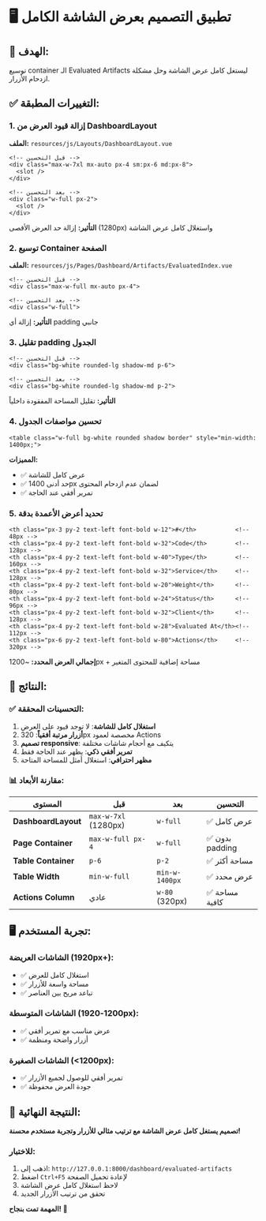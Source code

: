 # 🖥️ تطبيق التصميم بعرض الشاشة الكامل

## 🎯 الهدف:
توسيع container الـ Evaluated Artifacts ليستغل كامل عرض الشاشة وحل مشكلة ازدحام الأزرار.

## ✅ التغييرات المطبقة:

### 1. إزالة قيود العرض من DashboardLayout
**الملف:** `resources/js/Layouts/DashboardLayout.vue`
```vue
<!-- قبل التحسين -->
<div class="max-w-7xl mx-auto px-4 sm:px-6 md:px-8">
  <slot />
</div>

<!-- بعد التحسين -->
<div class="w-full px-2">
  <slot />
</div>
```
**التأثير:** إزالة حد العرض الأقصى (1280px) واستغلال كامل عرض الشاشة

### 2. توسيع Container الصفحة
**الملف:** `resources/js/Pages/Dashboard/Artifacts/EvaluatedIndex.vue`
```vue
<!-- قبل التحسين -->
<div class="max-w-full mx-auto px-4">

<!-- بعد التحسين -->
<div class="w-full">
```
**التأثير:** إزالة أي padding جانبي

### 3. تقليل padding الجدول
```vue
<!-- قبل التحسين -->
<div class="bg-white rounded-lg shadow-md p-6">

<!-- بعد التحسين -->
<div class="bg-white rounded-lg shadow-md p-2">
```
**التأثير:** تقليل المساحة المفقودة داخلياً

### 4. تحسين مواصفات الجدول
```vue
<table class="w-full bg-white rounded shadow border" style="min-width: 1400px;">
```
**المميزات:**
- ✅ عرض كامل للشاشة
- ✅ حد أدنى 1400px لضمان عدم ازدحام المحتوى
- ✅ تمرير أفقي عند الحاجة

### 5. تحديد أعرض الأعمدة بدقة
```vue
<th class="px-3 py-2 text-left font-bold w-12">#</th>           <!-- 48px -->
<th class="px-4 py-2 text-left font-bold w-32">Code</th>        <!-- 128px -->
<th class="px-4 py-2 text-left font-bold w-40">Type</th>        <!-- 160px -->
<th class="px-4 py-2 text-left font-bold w-32">Service</th>     <!-- 128px -->
<th class="px-4 py-2 text-left font-bold w-20">Weight</th>      <!-- 80px -->
<th class="px-4 py-2 text-left font-bold w-24">Status</th>      <!-- 96px -->
<th class="px-4 py-2 text-left font-bold w-32">Client</th>      <!-- 128px -->
<th class="px-4 py-2 text-left font-bold w-28">Evaluated At</th><!-- 112px -->
<th class="px-6 py-2 text-left font-bold w-80">Actions</th>     <!-- 320px -->
```
**إجمالي العرض المحدد:** ~1200px + مساحة إضافية للمحتوى المتغير

## 🎯 النتائج:

### ✅ التحسينات المحققة:
1. **استغلال كامل للشاشة**: لا توجد قيود على العرض
2. **أزرار مرتبة أفقياً**: 320px مخصصة لعمود Actions
3. **تصميم responsive**: يتكيف مع أحجام شاشات مختلفة
4. **تمرير أفقي ذكي**: يظهر عند الحاجة فقط
5. **مظهر احترافي**: استغلال أمثل للمساحة المتاحة

### 📊 مقارنة الأبعاد:
| المستوى | قبل | بعد | التحسين |
|----------|-----|-----|---------|
| **DashboardLayout** | `max-w-7xl` (1280px) | `w-full` | ✅ عرض كامل |
| **Page Container** | `max-w-full px-4` | `w-full` | ✅ بدون padding |
| **Table Container** | `p-6` | `p-2` | ✅ مساحة أكثر |
| **Table Width** | `min-w-full` | `min-w-1400px` | ✅ عرض محدد |
| **Actions Column** | عادي | `w-80` (320px) | ✅ مساحة كافية |

## 🖥️ تجربة المستخدم:

### الشاشات العريضة (1920px+):
- ✅ استغلال كامل للعرض
- ✅ مساحة واسعة للأزرار
- ✅ تباعد مريح بين العناصر

### الشاشات المتوسطة (1200-1920px):
- ✅ عرض مناسب مع تمرير أفقي
- ✅ أزرار واضحة ومنظمة

### الشاشات الصغيرة (<1200px):
- ✅ تمرير أفقي للوصول لجميع الأزرار
- ✅ جودة العرض محفوظة

## 🎉 النتيجة النهائية:

**تصميم يستغل كامل عرض الشاشة مع ترتيب مثالي للأزرار وتجربة مستخدم محسنة!**

### للاختبار:
1. اذهب إلى: `http://127.0.0.1:8000/dashboard/evaluated-artifacts`
2. اضغط `Ctrl+F5` لإعادة تحميل الصفحة
3. لاحظ استغلال كامل عرض الشاشة
4. تحقق من ترتيب الأزرار الجديد

**المهمة تمت بنجاح! 🚀** 